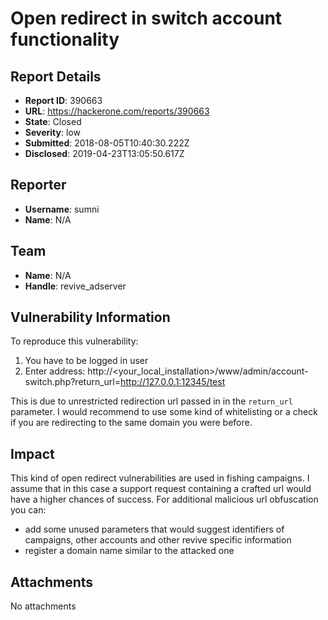 # Open redirect in switch account functionality

## Report Details
- **Report ID**: 390663
- **URL**: https://hackerone.com/reports/390663
- **State**: Closed
- **Severity**: low
- **Submitted**: 2018-08-05T10:40:30.222Z
- **Disclosed**: 2019-04-23T13:05:50.617Z

## Reporter
- **Username**: sumni
- **Name**: N/A

## Team
- **Name**: N/A
- **Handle**: revive_adserver

## Vulnerability Information
To reproduce this vulnerability:
1. You have to be logged in user
2. Enter address: http://<your_local_installation>/www/admin/account-switch.php?return_url=http://127.0.0.1:12345/test 

This is due to unrestricted redirection url passed in in the `return_url` parameter. I would recommend to use some kind of whitelisting or a check if you are redirecting to the same domain you were before.

## Impact

This kind of open redirect vulnerabilities are used in fishing campaigns. I assume that in this case a support request containing a crafted url would have a higher chances of success. For additional malicious url obfuscation you can:
- add some unused parameters that would suggest identifiers of campaigns, other accounts and other revive specific information
- register a domain name similar to the attacked one

## Attachments
No attachments
